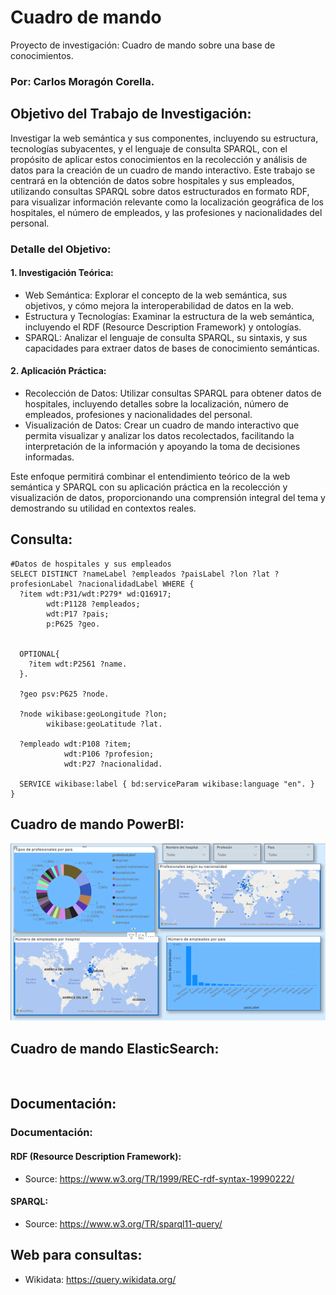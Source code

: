 # Cuadro de mando
Proyecto de investigación: Cuadro de mando sobre una base de conocimientos.

### Por: Carlos Moragón Corella.

## Objetivo del Trabajo de Investigación:

Investigar la web semántica y sus componentes, incluyendo su estructura, tecnologías subyacentes, y el lenguaje de consulta SPARQL, con el propósito de aplicar estos conocimientos en la recolección y análisis de datos para la creación de un cuadro de mando interactivo. Este trabajo se centrará en la obtención de datos sobre hospitales y sus empleados, utilizando consultas SPARQL sobre datos estructurados en formato RDF, para visualizar información relevante como la localización geográfica de los hospitales, el número de empleados, y las profesiones y nacionalidades del personal.

### Detalle del Objetivo:

#### 1. Investigación Teórica:

* Web Semántica: Explorar el concepto de la web semántica, sus objetivos, y cómo mejora la interoperabilidad de datos en la web.
* Estructura y Tecnologías: Examinar la estructura de la web semántica, incluyendo el RDF (Resource Description Framework) y ontologías.
* SPARQL: Analizar el lenguaje de consulta SPARQL, su sintaxis, y sus capacidades para extraer datos de bases de conocimiento semánticas.

#### 2. Aplicación Práctica:

* Recolección de Datos: Utilizar consultas SPARQL para obtener datos de hospitales, incluyendo detalles sobre la localización, número de empleados, profesiones y nacionalidades del personal.
* Visualización de Datos: Crear un cuadro de mando interactivo que permita visualizar y analizar los datos recolectados, facilitando la interpretación de la información y apoyando la toma de decisiones informadas.

Este enfoque permitirá combinar el entendimiento teórico de la web semántica y SPARQL con su aplicación práctica en la recolección y visualización de datos, proporcionando una comprensión integral del tema y demostrando su utilidad en contextos reales.

## Consulta:
```{txt}
#Datos de hospitales y sus empleados
SELECT DISTINCT ?nameLabel ?empleados ?paisLabel ?lon ?lat ?profesionLabel ?nacionalidadLabel WHERE {
  ?item wdt:P31/wdt:P279* wd:Q16917;
        wdt:P1128 ?empleados;
        wdt:P17 ?pais;
        p:P625 ?geo.
  

  OPTIONAL{
    ?item wdt:P2561 ?name.
  }.
  
  ?geo psv:P625 ?node.
  
  ?node wikibase:geoLongitude ?lon;
        wikibase:geoLatitude ?lat.
  
  ?empleado wdt:P108 ?item;
            wdt:P106 ?profesion;
            wdt:P27 ?nacionalidad.
  
  SERVICE wikibase:label { bd:serviceParam wikibase:language "en". }
}
```

## Cuadro de mando PowerBI:

![cuadro_de_mando](https://github.com/carlosMoragon/cuadro_de_mando/blob/main/ImagenCuadro.png)

## Cuadro de mando ElasticSearch:
![]()

## Documentación:

### Documentación:

#### RDF (Resource Description Framework):
* Source: https://www.w3.org/TR/1999/REC-rdf-syntax-19990222/

#### SPARQL:
* Source: https://www.w3.org/TR/sparql11-query/

## Web para consultas:
* Wikidata: https://query.wikidata.org/
